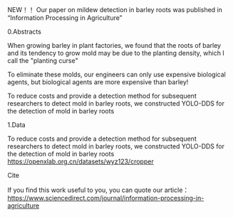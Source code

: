NEW！！
Our paper on mildew detection in barley roots was published in “Information Processing in Agriculture”

0.Abstracts

When growing barley in plant factories, we found that the roots of barley and its tendency to grow mold may be due to the planting density, which I call the "planting curse"

To eliminate these molds, our engineers can only use expensive biological agents, but biological agents are more expensive than barley!

To reduce costs and provide a detection method for subsequent researchers to detect mold in barley roots, we constructed YOLO-DDS for the detection of mold in barley roots

1.Data

To reduce costs and provide a detection method for subsequent researchers to detect mold in barley roots, we constructed YOLO-DDS for the detection of mold in barley roots
 https://openxlab.org.cn/datasets/wyz123/cropper

Cite

If you find this work useful to you, you can quote our article：https://www.sciencedirect.com/journal/information-processing-in-agriculture
